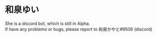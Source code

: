 # 和泉ゆい
She is a discord bot, which is still in Alpha.  
If have any problems or bugs, please report to 和泉かやと#9506 (discord)